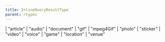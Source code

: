```yaml
---
title: InlineQueryResultType
parent: /types
---
```


<div class="font-mono whitespace-pre"><span class="opacity-50">|</span> <span>&quot;article&quot;</span>
<span class="opacity-50">|</span> <span>&quot;audio&quot;</span>
<span class="opacity-50">|</span> <span>&quot;document&quot;</span>
<span class="opacity-50">|</span> <span>&quot;gif&quot;</span>
<span class="opacity-50">|</span> <span>&quot;mpeg4Gif&quot;</span>
<span class="opacity-50">|</span> <span>&quot;photo&quot;</span>
<span class="opacity-50">|</span> <span>&quot;sticker&quot;</span>
<span class="opacity-50">|</span> <span>&quot;video&quot;</span>
<span class="opacity-50">|</span> <span>&quot;voice&quot;</span>
<span class="opacity-50">|</span> <span>&quot;game&quot;</span>
<span class="opacity-50">|</span> <span>&quot;location&quot;</span>
<span class="opacity-50">|</span> <span>&quot;venue&quot;</span></div>


